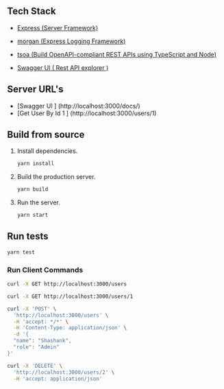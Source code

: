 ## Tech Stack


- [Express (Server Framework) ](https://expressjs.com/)
- [morgan (Express Logging Framework) ](https://www.npmjs.com/package/morgan)

- [tsoa (Build OpenAPI-compliant REST APIs using TypeScript and Node) ](https://github.com/lukeautry/tsoa)
- [Swagger UI ( Rest  API explorer )](https://www.npmjs.com/package/swagger-ui)


## Server URL's
- [Swagger UI ] (http://localhost:3000/docs/)
- [Get User By Id 1 ]  (http://localhost:3000/users/1)

## Build from source

1. Install dependencies.

   ```sh
   yarn install
   ```

2. Build the production server.

   ```sh
   yarn build
   ```

3. Run the server.
   ```sh
   yarn start
   ```

## Run tests

```sh
yarn test
```

### Run Client Commands

```sh
curl -X GET http://localhost:3000/users
```


```sh
curl -X GET http://localhost:3000/users/1
```

```sh
curl -X 'POST' \
  'http://localhost:3000/users' \
  -H 'accept: */*' \
  -H 'Content-Type: application/json' \
  -d '{
  "name": "Shashank",
  "role": "Admin"
}'
```

```sh
curl -X 'DELETE' \
  'http://localhost:3000/users/2' \
  -H 'accept: application/json'
```